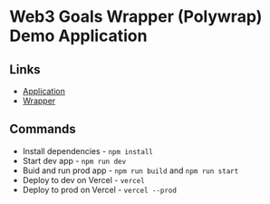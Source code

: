 # Web3 Goals Wrapper (Polywrap) Demo Application

## Links

- [Application](https://web3goals-wrapper-demo-app.vercel.app/)
- [Wrapper](https://github.com/web3goals/wrapper)

## Commands

- Install dependencies - `npm install`
- Start dev app - `npm run dev`
- Buid and run prod app - `npm run build` and `npm run start`
- Deploy to dev on Vercel - `vercel`
- Deploy to prod on Vercel - `vercel --prod`
